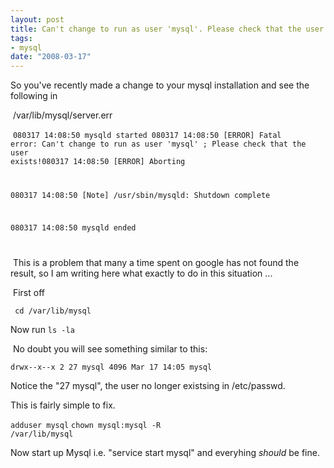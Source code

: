 ```yaml
--- 
layout: post
title: Can't change to run as user 'mysql'. Please check that the user exists!
tags: 
- mysql
date: "2008-03-17"
---
```

So you've recently made a change to your mysql installation and see the following in

 /var/lib/mysql/server.err

 <code>080317 14:08:50 mysqld started
080317 14:08:50 [ERROR] Fatal error: Can't change to run as user 'mysql' ; Please check that the user exists!</code><code>080317 14:08:50 [ERROR] Aborting

080317 14:08:50 [Note] /usr/sbin/mysqld: Shutdown complete

080317 14:08:50 mysqld ended

</code> This is a problem that many a time spent on google has not found the result, so I am writing here what exactly to do in this situation ...

 First off

<code> cd /var/lib/mysql</code>

Now run <code>ls -la</code>

 No doubt you will see something similar to this:

<code>drwx--x--x   2 27 mysql     4096 Mar 17 14:05 mysql</code>

Notice the "27 mysql", the user no longer existsing in /etc/passwd.

This is fairly simple to fix.

<code>adduser mysql</code>
<code>chown mysql:mysql -R /var/lib/mysql</code>

Now start up Mysql i.e. "service start mysql" and everyhing _should_ be fine. 
